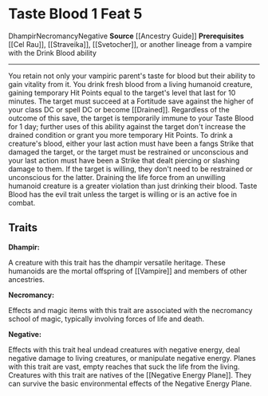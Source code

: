 ﻿---
actions: '[one-action]'
cost: null
element: null
feat: Taste Blood
frequency: null
heighten_level: null
id: '2349'
level: '5'
name: Taste Blood
prerequisite: '[[DATABASE/feat/Cel Rau|Cel Rau]] , [[DATABASE/feat/Straveika|Straveika]]
  , [[DATABASE/feat/Svetocher|Svetocher]] , or another lineagefrom a vampire with
  the Drink Blood ability'
rarity: Common
requirement: null
school: Necromancy
source: '[[DATABASE/source/Ancestry Guide|Ancestry Guide]]'
subcategory: null
trait:
- '[[DATABASE/trait/Dhampir|Dhampir]]'
- '[[DATABASE/trait/Necromancy|Necromancy]]'
- '[[DATABASE/trait/Negative|Negative]]'
trigger: null
type: Feat

---
# Taste Blood <span class="action-icon">1</span> <span class="item-type">Feat 5</span>

<span class="item-trait">Dhampir</span><span class="item-trait">Necromancy</span><span class="item-trait">Negative</span>
**Source** [[Ancestry Guide]] 
**Prerequisites** [[Cel Rau]], [[Straveika]], [[Svetocher]], or another lineage from a vampire with the Drink Blood ability

---
You retain not only your vampiric parent's taste for blood but their ability to gain vitality from it. You drink fresh blood from a living humanoid creature, gaining temporary Hit Points equal to the target's level that last for 10 minutes. The target must succeed at a Fortitude save against the higher of your class DC or spell DC or become [[Drained]]. Regardless of the outcome of this save, the target is temporarily immune to your Taste Blood for 1 day; further uses of this ability against the target don't increase the drained condition or grant you more temporary Hit Points.
 To drink a creature's blood, either your last action must have been a fangs Strike that damaged the target, or the target must be restrained or unconscious and your last action must have been a Strike that dealt piercing or slashing damage to them. If the target is willing, they don't need to be restrained or unconscious for the latter. 
Draining the life force from an unwilling humanoid creature is a greater violation than just drinking their blood. Taste Blood has the evil trait unless the target is willing or is an active foe in combat.

## Traits

**Dhampir:**

A creature with this trait has the dhampir versatile heritage. These humanoids are the mortal offspring of [[Vampire]] and members of other ancestries.

**Necromancy:**

Effects and magic items with this trait are associated with the necromancy school of magic, typically involving forces of life and death.

**Negative:**

Effects with this trait heal undead creatures with negative energy, deal negative damage to living creatures, or manipulate negative energy. Planes with this trait are vast, empty reaches that suck the life from the living. Creatures with this trait are natives of the [[Negative Energy Plane]]. They can survive the basic environmental effects of the Negative Energy Plane.
